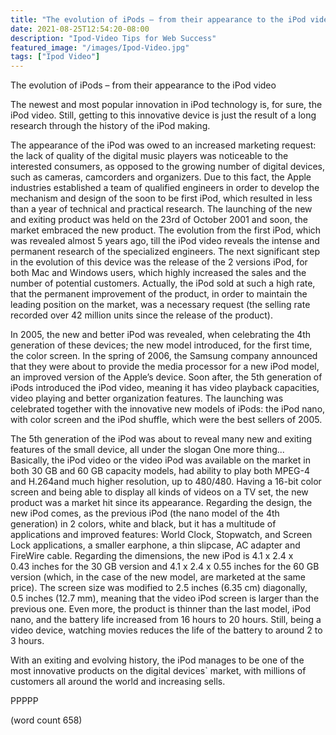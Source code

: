 ```yaml
---
title: "The evolution of iPods – from their appearance to the iPod video"
date: 2021-08-25T12:54:20-08:00
description: "Ipod-Video Tips for Web Success"
featured_image: "/images/Ipod-Video.jpg"
tags: ["Ipod Video"]
---
```


The evolution of iPods – from their appearance to the iPod video

	
The newest and most popular innovation in iPod technology is, for sure, the iPod video. Still, getting to this innovative device is just the result of a long research through the history of the iPod making. 
	
The appearance of the iPod was owed to an increased marketing request: the lack of quality of the digital music players was noticeable to the interested consumers, as opposed to the growing number of digital devices, such as cameras, camcorders and organizers. Due to this fact, the Apple industries established a team of qualified engineers in order to develop the mechanism and design of the soon to be first iPod, which resulted in less than a year of technical and practical research. The launching of the new and exiting product was held on the 23rd of October 2001 and soon, the market embraced the new product. The evolution from the first iPod, which was revealed almost 5 years ago, till the iPod video reveals the intense and permanent research of the specialized engineers. The next significant step in the evolution of this device was the release of the 2 versions iPod, for both Mac and Windows users, which highly increased the sales and the number of potential customers. Actually, the iPod sold at such a high rate, that the permanent improvement of the product, in order to maintain the leading position on the market, was a necessary request (the selling rate recorded over 42 million units since the release of the product). 
	
In 2005, the new and better iPod was revealed, when celebrating the 4th generation of these devices; the new model introduced, for the first time, the color screen. In the spring of 2006, the Samsung company announced that they were about to provide the media processor for a new iPod model, an improved version of the Apple’s device. Soon after, the 5th generation of iPods introduced the iPod video, meaning it has video playback capacities, video playing and better organization features. The launching was celebrated together with the innovative new models of iPods: the iPod nano, with color screen and the iPod shuffle, which were the best sellers of 2005.  
	
The 5th generation of the iPod was about to reveal many new and exiting features of the small device, all under the slogan One more thing... Basically, the iPod video or the video iPod was available on the market in both 30 GB and 60 GB capacity models, had ability to play both MPEG-4 and H.264and much higher resolution, up to 480/480. Having a 16-bit color screen and being able to display all kinds of videos on a TV set, the new product was a market hit since its appearance. Regarding the design, the new iPod comes, as the previous iPod (the nano model of the 4th generation) in 2 colors, white and black, but it has a multitude of applications and improved features: World Clock, Stopwatch, and Screen Lock applications, a smaller earphone, a thin slipcase, AC adapter and FireWire cable. Regarding the dimensions, the new iPod is 4.1 x 2.4 x 0.43 inches for the 30 GB version and 4.1 x 2.4 x 0.55 inches for the 60 GB version (which, in the case of the new model, are marketed at the same price). The screen size was modified to 2.5 inches (6.35 cm) diagonally, 0.5 inches (12.7 mm), meaning that the video iPod screen is larger than the previous one. Even more, the product is thinner than the last model, iPod nano, and the battery life increased from 16 hours to 20 hours. Still, being a video device, watching movies reduces the life of the battery to around 2 to 3 hours. 
	
With an exiting and evolving history, the iPod manages to be one of the most innovative products on the digital devices` market, with millions of customers all around the world and increasing sells. 

PPPPP

(word count 658)

